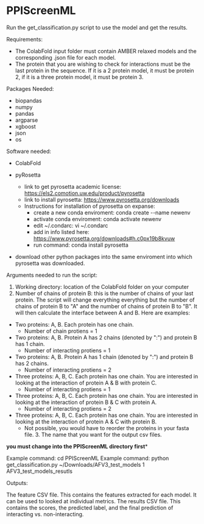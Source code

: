 # PPIScreenML

Run the get_classification.py script to use the model and get the results. 

Requirements:

- The ColabFold input folder must contain AMBER relaxed models and the corresponding .json file for each model.
- The protein that you are wishing to check for interactions must be the last protein in the sequence. If it is a 2 protein model, it must be protein 2, if it is a three protein model, it must be protein 3. 

Packages Needed:
- biopandas
- numpy
- pandas
- argparse
- xgboost
- json
- os


Software needed:
- ColabFold
- pyRosetta
  - link to get pyrosetta academic license: https://els2.comotion.uw.edu/product/pyrosetta
  - link to install pyrosetta: https://www.pyrosetta.org/downloads
  - Instructions for installation of pyrosetta on expanse:
    - create a new conda enviroment: conda create --name newenv
    - activate conda enviroment: conda activate newenv
    - edit ~/.condarc: vi ~/.condarc
    - add in info listed here: https://www.pyrosetta.org/downloads#h.c0px19b8kvuw
    - run command: conda install pyrosetta
   
- download other python packages into the same enviroment into which pyrosetta was downloaded.

Arguments needed to run the script:

1. Working directory: location of the ColabFold folder on your computer
2. Number of chains of protein B: this is the number of chains of your last protein. The script will change everything everything but the number of chains of protein B to "A" and the number of chains of protein B to "B". It will then calculate the interface between A and B. Here are examples:
  - Two proteins: A, B. Each protein has one chain.
     - Number of chain protiens = 1
  - Two proteins: A, B. Protein A has 2 chains (denoted by ":") and protein B has 1 chain.
     - Number of interacting protiens = 1
  - Two proteins: A, B. Protein A has 1 chain (denoted by ":") and protein B has 2 chains.
     - Number of interacting protiens = 2
  - Three proteins: A, B, C. Each protein has one chain. You are interested in looking at the interaction of protein A & B with protein C.
     - Number of interacting protiens = 1
  - Three proteins: A, B, C. Each protein has one chain. You are interested in looking at the interaction of protein B & C with protein A.
     - Number of interacting protiens = 2
  - Three proteins: A, B, C. Each protein has one chain. You are interested in looking at the interaction of protein A & C with protein B.
     - Not possible, you would have to reorder the proteins in your fasta file. 3. The name that you want for the output csv files.

**you must change into the PPIScreenML directory first***

Example command: cd PPIScreenML
Example command: python get_classification.py ~/Downloads/AFV3_test_models 1 AFV3_test_models_resutls

Outputs:

The feature CSV file. This contains the features extracted for each model. It can be used to looked at individual metrics.
The results CSV file. This contains the scores, the predicted label, and the final prediction of interacting vs. non-interacting.
